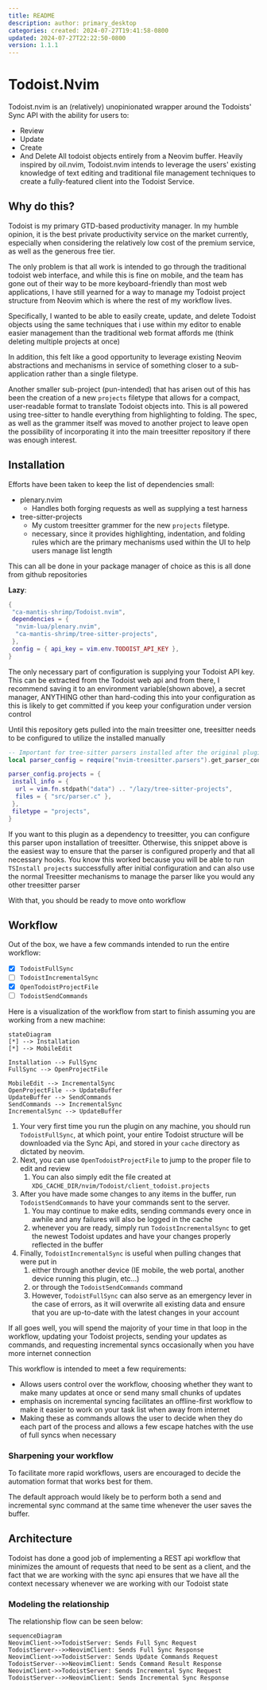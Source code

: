 ```yaml
---
title: README
description: author: primary_desktop
categories: created: 2024-07-27T19:41:58-0800
updated: 2024-07-27T22:22:50-0800
version: 1.1.1
---
```

# Todoist.Nvim

Todoist.nvim is an (relatively) unopinionated wrapper around the Todoists' Sync API with the ability for users to:
- Review
- Update
- Create
- And Delete
  All todoist objects entirely from a Neovim buffer. Heavily inspired by oil.nvim, Todoist.nvim intends to leverage the users' existing knowledge of text editing and traditional file management techniques to create a fully-featured client into the Todoist Service.

## Why do this?

Todoist is my primary GTD-based productivity manager. In my humble opinion, it is the best private productivity service on the market currently, especially when considering the relatively low cost of the premium service, as well as the generous free tier.

The only problem is that all work is intended to go through the traditional todoist web interface, and while this is fine on mobile, and the team has gone out of their way to be more keyboard-friendly than most web applications, I have still yearned for a way to manage my Todoist project structure from Neovim which is where the rest of my workflow lives.

Specifically, I wanted to be able to easily create, update, and delete Todoist objects using the same techniques that i use within my editor to enable easier management than the traditional web format affords me (think deleting multiple projects at once)

In addition, this felt like a good opportunity to leverage existing Neovim abstractions and mechanisms in service of something closer to a sub-application rather than a single filetype.

Another smaller sub-project (pun-intended) that has arisen out of this has been the creation of a new `projects` filetype that allows for a compact, user-readable format to translate Todoist objects into. This is all powered using tree-sitter to handle everything from highlighting to folding. The spec, as well as the grammer itself was moved to another project to leave open the possibility of incorporating it into the main treesitter repository if there was enough interest.


## Installation

Efforts have been taken to keep the list of dependencies small:
- plenary.nvim
    - Handles both forging requests as well as supplying a test harness
- tree-sitter-projects
    - My custom treesitter grammer for the new `projects` filetype.
    - necessary, since it provides highlighting, indentation, and folding rules which are the primary mechanisms used within the UI to help users manage list length

This can all be done in your package manager of choice as this is all done from github repositories

**Lazy**:
```lua
{
 "ca-mantis-shrimp/Todoist.nvim",
 dependencies = {
  "nvim-lua/plenary.nvim",
  "ca-mantis-shrimp/tree-sitter-projects",
 },
 config = { api_key = vim.env.TODOIST_API_KEY },
}
```
The only necessary part of configuration is supplying your Todoist API key. This can be extracted from the Todoist web api and from there, I recommend saving it to an environment variable(shown above), a secret manager, ANYTHING other than hard-coding this into your configuration as this is likely to get committed if you keep your configuration under version control 

Until this repository gets pulled into the main treesitter one, treesitter needs to be configured to utilize the installed manually
```lua
-- Important for tree-sitter parsers installed after the original plugin
local parser_config = require("nvim-treesitter.parsers").get_parser_configs()

parser_config.projects = {
 install_info = {
  url = vim.fn.stdpath("data") .. "/lazy/tree-sitter-projects",
  files = { "src/parser.c" },
 },
 filetype = "projects",
}
```
If you want to this plugin as a dependency to treesitter, you can configure this parser upon installation of treesitter.
Otherwise, this snippet above is the easiest way to ensure that the parser is configured properly and that all necessary hooks. 
You know this worked because you will be able to run `TSInstall projects` successfully after initial configuration and can also use the normal Treesitter mechanisms to manage the parser like you would any other treesitter parser

With that, you should be ready to move onto workflow

## Workflow

Out of the box, we have a few commands intended to run the entire workflow:
- [x] `TodoistFullSync`
- [ ] `TodoistIncrementalSync`
- [x] `OpenTodoistProjectFile`
- [ ] `TodoistSendCommands`

Here is a visualization of the workflow from start to finish assuming you are working from a new machine:
```mermaid
stateDiagram
[*] --> Installation
[*] --> MobileEdit

Installation --> FullSync
FullSync --> OpenProjectFile

MobileEdit --> IncrementalSync
OpenProjectFile --> UpdateBuffer
UpdateBuffer --> SendCommands
SendCommands --> IncrementalSync
IncrementalSync --> UpdateBuffer
```
1. Your very first time you run the plugin on any machine, you should run `TodoistFullSync`, at which point, your entire Todoist structure will be downloaded via the Sync Api, and stored in your `cache` directory as dictated by neovim.
2. Next, you can use `OpenTodoistProjectFile` to jump to the proper file to edit and review
    1. You can also simply edit the file created at `XDG_CACHE_DIR/nvim/Todoist/client_todoist.projects`
3. After you have made some changes to any items in the buffer, run `TodoistSendCommands` to have your commands sent to the server.
    1. You may continue to make edits, sending commands every once in awhile and any failures will also be logged in the cache
    2. whenever you are ready, simply run `TodoistIncrementalSync` to get the newest Todoist updates and have your changes properly reflected in the buffer
4. Finally, `TodoistIncrementalSync` is useful when pulling changes that were put in
    1. either through another device (IE mobile, the web portal, another device running this plugin, etc...)
    2. or through the `TodoistSendCommands` command
    3. However, `TodoistFullSync` can also serve as an emergency lever in the case of errors, as it will overwrite all existing data and ensure that you are up-to-date with the latest changes in your account

If all goes well, you will spend the majority of your time in that loop in the workflow, updating your Todoist projects, sending your updates as commands, and requesting incremental syncs occasionally when you have more internet connection

This workflow is intended to meet a few requirements:
- Allows users control over the workflow, choosing whether they want to make many updates at once or send many small chunks of updates
- emphasis on incremental syncing facilitates an offline-first workflow to make it easier to work on your task list when away from internet
- Making these as commands allows the user to decide when they do each part of the process and allows a few escape hatches with the use of full syncs when necessary


### Sharpening your workflow

To facilitate more rapid workflows, users are encouraged to decide the automation format that works best for them.

The default approach would likely be to perform both a send and incremental sync command at the same time whenever the user saves the buffer.


## Architecture

Todoist has done a good job of implementing a REST api workflow that minimizes the amount of requests that need to be sent as  a client, and the fact that we are working with the sync api ensures that we have all the context necessary whenever we are working with our Todoist state


### Modeling the relationship

The relationship flow can be seen below:
```mermaid
sequenceDiagram
NeovimClient->>TodoistServer: Sends Full Sync Request
TodoistServer-->>NeovimClient: Sends Full Sync Response
NeovimClient->>TodoistServer: Sends Update Commands Request
TodoistServer-->>NeovimClient: Sends Command Result Response
NeovimClient->>TodoistServer: Sends Incremental Sync Request
TodoistServer-->>NeovimClient: Sends Incremental Sync Response
```
